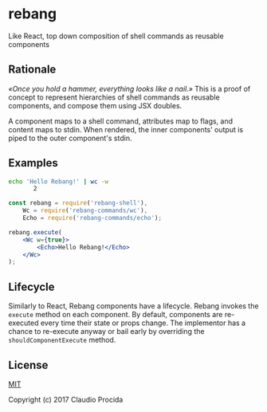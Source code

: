 # rebang

Like React, top down composition of shell commands as reusable components

## Rationale

_«Once you hold a hammer, everything looks like a nail.»_ This is a proof of concept to represent hierarchies of shell commands as reusable components, and compose them using JSX doubles.

A component maps to a shell command, attributes map to flags, and content maps to stdin. When rendered, the inner components' output is piped to the outer component's stdin.

## Examples

```sh
echo 'Hello Rebang!' | wc -w
       2
```

```jsx
const rebang = require('rebang-shell'),
	Wc = require('rebang-commands/wc'),
	Echo = require('rebang-commands/echo');

rebang.execute(
	<Wc w={true}>
		<Echo>Hello Rebang!</Echo>
	</Wc>
);
```

## Lifecycle

Similarly to React, Rebang components have a lifecycle. Rebang invokes the `execute` method on each component. By default, components are re-executed every time their state or props change. The implementor has a chance to re-execute anyway or bail early by overriding the `shouldComponentExecute` method.

## License

[MIT](https://opensource.org/licenses/MIT)

Copyright (c) 2017 Claudio Procida
